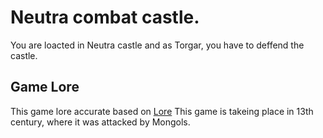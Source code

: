 # Neutra combat castle.
You are loacted in Neutra castle and as Torgar, you have to deffend the castle.


## Game Lore
This game lore accurate based on [Lore](https://necyklopedia.org/wiki/Nitra)
This game is takeing place in 13th century, where it was attacked by Mongols.


